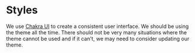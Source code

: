 # Styles

We use [Chakra UI](https://chakra-ui.com/docs/getting-started) to create a consistent user interface. We should be using the theme all the time. There should not be very many situations where the theme cannot be used and if it can't, we may need to consider updating our theme.
